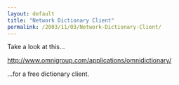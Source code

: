 ```yaml
---
layout: default
title: "Network Dictionary Client"
permalink: /2003/11/03/Network-Dictionary-Client/
---
```


<P>Take a look at this...</P>
<P><A href="http://www.omnigroup.com/applications/omnidictionary/">http://www.omnigroup.com/applications/omnidictionary/</A></P>
<P>...for a free dictionary client.</P>